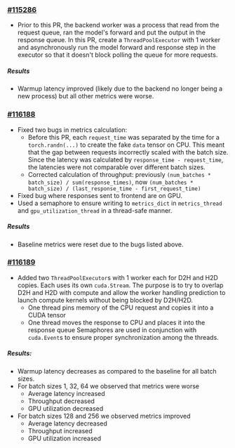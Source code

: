 ### [#115286](https://github.com/pytorch/pytorch/pull/115286)
* Prior to this PR, the backend worker was a process that read from the request queue, ran the model's forward and put the output in the response queue. In this PR, create a `ThreadPoolExecutor` with 1 worker and asynchronously run the model forward and response step in the executor so that it doesn't block polling the queue for more requests.

##### Results
* Warmup latency improved (likely due to the backend no longer being a new process) but all other metrics were worse.


### [#116188](https://github.com/pytorch/pytorch/pull/116188)
* Fixed two bugs in metrics calculation:
    * Before this PR, each `request_time` was separated by the time for a `torch.randn(...)` to create the fake `data` tensor on CPU. This meant that the gap between requests incorrectly scaled with the batch size. Since the latency was calculated by `response_time - request_time`, the latencies were not comparable over different batch sizes.
    * Corrected calculation of throughput: previously `(num_batches * batch_size) / sum(response_times)`, now `(num_batches * batch_size) / (last_response_time - first_request_time)`
* Fixed bug where responses sent to frontend are on GPU.
* Used a semaphore to ensure writing to `metrics_dict` in `metrics_thread` and `gpu_utilization_thread` in a thread-safe manner.

##### Results
* Baseline metrics were reset due to the bugs listed above.


### [#116189](https://github.com/pytorch/pytorch/pull/116189)
* Added two `ThreadPoolExecutor`s with 1 worker each for D2H and H2D copies. Each uses its own `cuda.Stream`. The purpose is to try to overlap D2H and H2D with compute and allow the worker handling prediction to launch compute kernels without being blocked by D2H/H2D.
    * One thread pins memory of the CPU request and copies it into a CUDA tensor
    * One thread moves the response to CPU and places it into the response queue
Semaphores are used in conjunction with `cuda.Event`s to ensure proper synchronization among the threads.

##### Results:
* Warmup latency decreases as compared to the baseline for all batch sizes.
* For batch sizes 1, 32, 64 we observed that metrics were worse
    * Average latency increased
    * Throughput decreased
    * GPU utilization decreased
* For batch sizes 128 and 256 we observed metrics improved
    * Average latency decreased
    * Throughput increased
    * GPU utilization increased
